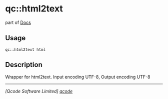 qc::html2text
=============

part of [Docs](../index.md)

Usage
-----
`qc::html2text html`

Description
-----------
Wrapper for html2text. Input encoding UTF-8, Output encoding UTF-8

----------------------------------
*[Qcode Software Limited] [qcode]*

[qcode]: http://www.qcode.co.uk "Qcode Software"